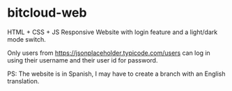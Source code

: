 # bitcloud-web

HTML + CSS + JS Responsive Website with login feature and a light/dark mode switch.

Only users from https://jsonplaceholder.typicode.com/users can log in using their username and their user id for password.

PS: The website is in Spanish, I may have to create a branch with an English translation.